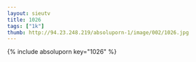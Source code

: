 ```yaml
--- 
layout: sieutv
title: 1026
tags: ["1k"]
thumb: http://94.23.248.219/absoluporn-1/image/002/1026.jpg
---
```

{% include absoluporn key="1026" %} 
